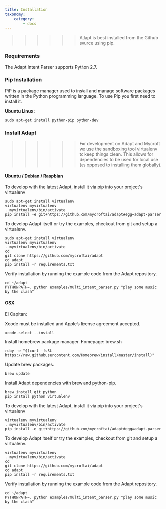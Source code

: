 ```yaml
---
title: Installation
taxonomy:
    category:
        - docs
---
```


>>>>>><p>Adapt is best installed from the Github source using pip.</p>

### Requirements

The Adapt Intent Parser supports Python 2.7.
 
### Pip Installation
PiP is a package manager used to install and manage software packages written in the Python programming language.  To use Pip you first need to install it.

**Ubuntu Linux:**
```
sudo apt-get install python-pip python-dev
```

### Install Adapt

>>>>>><p>For development on Adapt and Mycroft we use the sandboxing tool virtualenv to keep things clean. This allows for dependencies to be used for local use (as opposed to installing them globally).</p>

#### Ubuntu / Debian / Raspbian

To develop with the latest Adapt, install it via pip into your project's virtualenv

    sudo apt-get install virtualenv
    virtualenv myvirtualenv
    . myvirtualenv/bin/activate
    pip install -e git+https://github.com/mycroftai/adapt#egg=adapt-parser

To develop Adapt itself or try the examples, checkout from git and setup a virtualenv.

    sudo apt-get install virtualenv
    virtualenv myvirtualenv
    . myvirtualenv/bin/activate
    cd 
    git clone https://github.com/mycroftai/adapt
    cd adapt
    pip install -r requirements.txt


Verify installation by running the example code from the Adapt repository.

```
cd ~/adapt
PYTHONPATH=. python examples/multi_intent_parser.py "play some music by the clash"
```

#### OSX

El Capitan:

Xcode must be installed and Apple’s  license agreement accepted.
```
xcode-select --install
```

Install homebrew package manager. Homepage: brew.sh
```
ruby -e "$(curl -fsSL https://raw.githubusercontent.com/Homebrew/install/master/install)"
```

Update brew packages.
```
brew update
```

Install Adapt dependencies with brew and python-pip.
```
brew install git python
pip install python virtualenv
```

To develop with the latest Adapt, install it via pip into your project's virtualenv

    virtualenv myvirtualenv
    . myvirtualenv/bin/activate
    pip install -e git+https://github.com/mycroftai/adapt#egg=adapt-parser

To develop Adapt itself or try the examples, checkout from git and setup a virtualenv.

    virtualenv myvirtualenv
    . myvirtualenv/bin/activate
    cd 
    git clone https://github.com/mycroftai/adapt
    cd adapt
    pip install -r requirements.txt


Verify installation by running the example code from the Adapt repository.
```
cd ~/adapt
PYTHONPATH=. python examples/multi_intent_parser.py "play some music by the clash"
```

